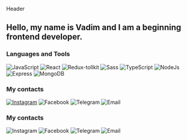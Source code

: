 Header

## Hello, my name is Vadim and I am a beginning frontend developer.

### Languages and Tools
![JavaScript](https://img.shields.io/badge/JavaScript-e5e321?style=for-the-badge&logo=javascript&logoColor=201c00)
![React](https://img.shields.io/badge/React-201c00?style=for-the-badge&logo=React&logoColor=008eff)
![Redux-tollkit](https://img.shields.io/badge/Redux_Toolkit-e2e2e2?style=for-the-badge&logo=Redux&logoColor=123c55)
![Sass](https://img.shields.io/badge/Sass-ea496f?style=for-the-badge&logo=Sass&logoColor=ffffff)
![TypeScript](https://img.shields.io/badge/TypeScript-094fb2?style=for-the-badge&logo=TypeScript&logoColor=ffffff)
![NodeJs](https://img.shields.io/badge/Node_Js-1e793e?style=for-the-badge&logo=TypeScript&logoColor=ffffff)
![Express](https://img.shields.io/badge/Express-787772?style=for-the-badge&logo=Express&logoColor=ffffff)
![MongoDB](https://img.shields.io/badge/Mongo_DB-171934?style=for-the-badge&logo=MongoDB&logoColor=ffffff)

### My contacts
[![Instagram](https://img.shields.io/badge/Instagram-de5efe?style=for-the-badge&logo=Instagram&logoColor=ffffff)](https://www.instagram.com/sa8chuk)
![Facebook](https://img.shields.io/badge/Facebook-08a0ff?style=for-the-badge&logo=Facebook&logoColor=ffffff&link=https%3A%2F%2Fwww.facebook.com%2Fprofile.php%3Fid%3D100009804345281)
![Telegram](https://img.shields.io/badge/Telegram-5363ad?style=for-the-badge&logo=Telegram&logoColor=ffffff&link=https%3A%2F%2Ft.me%2FSa8chuk)
![Email](https://img.shields.io/badge/Email-80324f?style=for-the-badge&logo=Gmail&logoColor=ffffff&link=mailto:vadimsavcuk38@gmail.com)


### My contacts
![Instagram](https://img.shields.io/badge/Instagram-de5efe?style=for-the-badge&logo=Instagram&logoColor=ffffff&link=https%3A%2F%2Fwww.instagram.com%2Fsa8chuk%2F)
![Facebook](https://img.shields.io/badge/Facebook-08a0ff?style=for-the-badge&logo=Facebook&logoColor=ffffff&link=https%3A%2F%2Fwww.facebook.com%2Fprofile.php%3Fid%3D100009804345281)
![Telegram](https://img.shields.io/badge/Telegram-5363ad?style=for-the-badge&logo=Telegram&logoColor=ffffff&link=https%3A%2F%2Ft.me%2FSa8chuk)
![Email](https://img.shields.io/badge/Email-80324f?style=for-the-badge&logo=Gmail&logoColor=ffffff&link=mailto:vadimsavcuk38@gmail.com)















<!--
**Vadim-Savchuk/Vadim-Savchuk** is a ✨ _special_ ✨ repository because its `README.md` (this file) appears on your GitHub profile.

Here are some ideas to get you started:

- 🔭 I’m currently working on ...
- 🌱 I’m currently learning ...
- 👯 I’m looking to collaborate on ...
- 🤔 I’m looking for help with ...
- 💬 Ask me about ...
- 📫 How to reach me: ...
- 😄 Pronouns: ...
- ⚡ Fun fact: ...
-->
